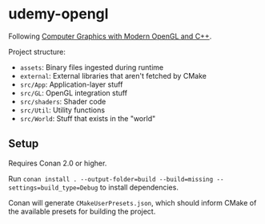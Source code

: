 # udemy-opengl

Following [Computer Graphics with Modern OpenGL and C++](https://www.udemy.com/course/graphics-with-modern-opengl/learn/).

Project structure:

* `assets`: Binary files ingested during runtime
* `external`: External libraries that aren't fetched by CMake
* `src/App`: Application-layer stuff
* `src/GL`: OpenGL integration stuff
* `src/shaders`: Shader code
* `src/Util`: Utility functions
* `src/World`: Stuff that exists in the "world"

## Setup

Requires Conan 2.0 or higher.

Run `conan install . --output-folder=build --build=missing --settings=build_type=Debug` to install dependencies.

Conan will generate `CMakeUserPresets.json`, which should inform CMake of the available presets for building the project.
